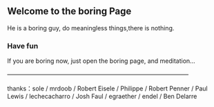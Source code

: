 ## Welcome to the boring Page

He is a boring guy, do meaningless things,there is nothing.

### Have fun

If you are boring now, just open the boring page, and meditation...

——————————————————————————————

thanks：sole / mrdoob / Robert Eisele / Philippe / Robert Penner / Paul Lewis / lechecacharro / Josh Faul / egraether / endel / Ben Delarre 

